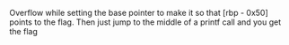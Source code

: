 Overflow while setting the base pointer to make it so that [rbp - 0x50] points to the flag.
Then just jump to the middle of a printf call and you get the flag
